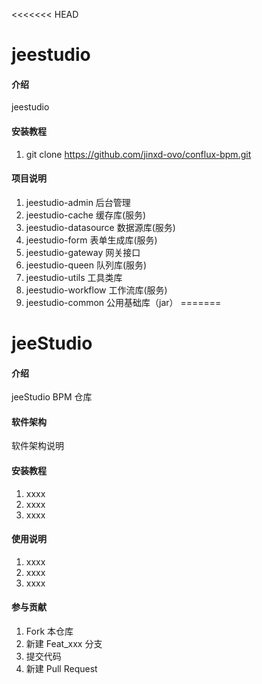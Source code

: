 <<<<<<< HEAD
# jeestudio

#### 介绍
jeestudio

#### 安装教程
1. git clone https://github.com/jinxd-ovo/conflux-bpm.git

#### 项目说明
1. jeestudio-admin 后台管理
2. jeestudio-cache 缓存库(服务)
3. jeestudio-datasource 数据源库(服务)
4. jeestudio-form 表单生成库(服务)
5. jeestudio-gateway 网关接口
6. jeestudio-queen 队列库(服务)
7. jeestudio-utils 工具类库
8. jeestudio-workflow 工作流库(服务)
9. jeestudio-common 公用基础库（jar）
=======
# jeeStudio

#### 介绍
jeeStudio BPM 仓库

#### 软件架构
软件架构说明


#### 安装教程

1.  xxxx
2.  xxxx
3.  xxxx

#### 使用说明

1.  xxxx
2.  xxxx
3.  xxxx

#### 参与贡献

1.  Fork 本仓库
2.  新建 Feat_xxx 分支
3.  提交代码
4.  新建 Pull Request

